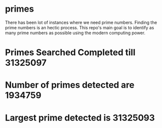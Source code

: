 # primes
There has been lot of instances where we need prime numbers. Finding the prime numbers is an hectic process. This repo's main goal is to identify as many prime numbers as possible using the modern computing power.

# Primes Searched Completed till 31325097
# Number of primes detected are 1934759
# Largest prime detected is 31325093

